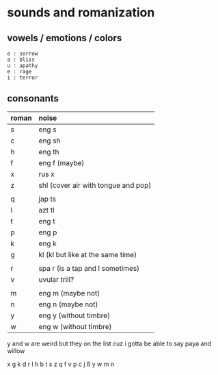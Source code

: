 # sounds and romanization
## vowels / emotions / colors
```
o : sorrow
a : bliss
u : apathy
e : rage
i : terror
```
## consonants
| roman | noise |
|:---|:---|
s | eng s
c | eng sh
h | eng th
f | eng f (maybe)
x | rus x
z | shl (cover air with tongue and pop)
|||
q | jap ts
l | azt tl
t | eng t
p | eng p
k | eng k
g | kl (kl but like at the same time)
|||
r | spa r (is a tap and l sometimes)
v | uvular trill?
|||
m | eng m (maybe not)
n | eng n (maybe not)
y | eng y (without timbre)
w | eng w (without timbre)


y and w are weird but they on the list cuz 
i gotta be able to say paya and willow

x g k
d r l
h b t
s z q
f v p
c j ß
y w
m n
